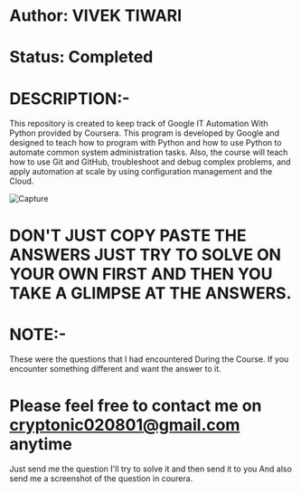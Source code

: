 # Author: VIVEK TIWARI
# Status: Completed
# DESCRIPTION:-
This repository is created to keep track of Google IT Automation With Python provided by Coursera. This program is developed by Google and designed to teach how to program with Python and how to use Python to automate common system administration tasks. Also, the course will teach how to use Git and GitHub, troubleshoot and debug complex problems, and apply automation at scale by using configuration management and the Cloud.

![Capture](https://user-images.githubusercontent.com/63796877/87873910-019c4880-c9e3-11ea-98f3-828498020bab.PNG)

# DON'T JUST COPY PASTE THE ANSWERS JUST TRY TO SOLVE ON YOUR OWN FIRST AND THEN YOU TAKE A GLIMPSE AT THE ANSWERS.
# NOTE:-
These were the questions that I had encountered During the Course. If you encounter something different and want the answer to it.
# Please feel free to contact me on cryptonic020801@gmail.com anytime 
 Just send me the question I'll try to solve it and then send it to you And also send me a screenshot of the question in courera.
 
